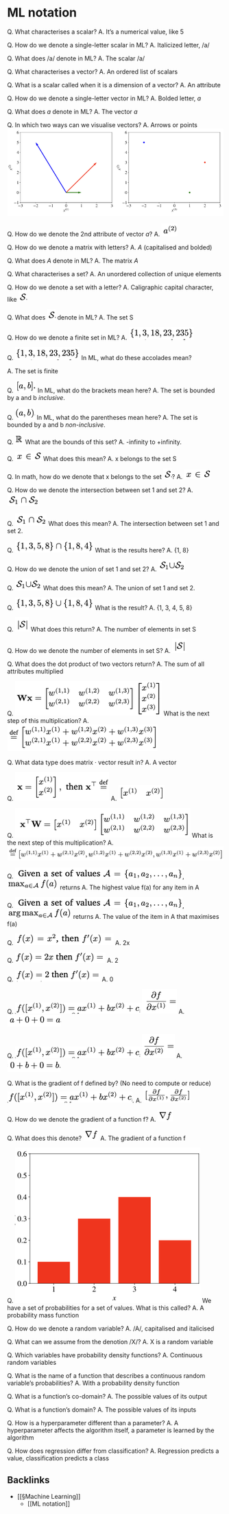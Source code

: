 # ML notation

<!-- #anki/tag/machine-learning -->
<!-- #anki/deck/ML -->

Q. What characterises a scalar?
A. It’s a numerical value, like 5

Q. How do we denote a single-letter scalar in ML?
A. Italicized letter, /a/

Q. What does /a/ denote in ML?
A. The scalar /a/

Q. What characterises a vector?
A. An ordered list of scalars

Q. What is a scalar called when it is a dimension of a vector?
A. An attribute

Q. How do we denote a single-letter vector in ML?
A. Bolded letter, *a*

Q. What does *a* denote in ML?
A. The vector *a*

Q. In which two ways can we visualise vectors?
A. Arrows or points
![](BearImages/C8CC2A36-8711-4418-8A1E-38A7EA91D009-1131-000002935681A26B/E5E96770-1DAE-4CBD-A212-A9075E3836D1.png)

Q. How do we denote the 2nd attribute of vector *a*?
A. ![](BearImages/5C67D718-BE98-446C-BD47-C814B5E897EC-1131-00000282CDAB0110/C167DFA3-FA82-41BD-9868-A859562F6981.png)

Q. How do we denote a matrix with letters?
A. *A* (capitalised and bolded)

Q. What does *A* denote in ML?
A. The matrix *A*

Q. What characterises a set?
A. An unordered collection of unique elements

Q. How do we denote a set with a letter?
A. Caligraphic capital character, like ![](BearImages/128098AC-4CD6-4815-9817-989CF64CA94E-1131-0000029DAB0F9657/C036E1F8-F57B-4E45-8B6D-85C30F616352.png)

Q. What does ![](BearImages/3A1CDF9A-FEEE-4BEB-8919-07632CB52854-1131-0000029ED994216A/DC0752BF-BE48-4BBB-B4FF-FBFF7132FE7B.png) denote in ML?
A. The set S

Q. How do we denote a finite set in ML?
A. ![](BearImages/86A6F4F6-08F3-4972-A7D5-E149CEEA9D3A-1131-000002B67FE2A976/FB2FAA3F-EEF8-4933-816E-CB44960452DA.png)

Q. 
![](BearImages/063CFBFD-E132-4FC7-8A08-77AB8E0C8821-1131-000002B89D31C21F/DD9B4ED4-2945-44E0-9B31-97E637611088.png)
In ML, what do these accolades mean?

A. The set is finite

Q. 
![](BearImages/CDDE2564-B87A-43DC-B6C2-FCBFE53E03FE-1131-000002BEB3CD48CE/0013BBBF-ACB4-4D4B-A635-75C5797939F8.png)
In ML, what do the brackets mean here?
A. The set is bounded by a and b *inclusive*.

Q. 
![](BearImages/A090C0C0-B917-4797-A8FF-DDFB45349B17-1131-000002C99F25D46A/EF062A53-64A3-4F02-8210-666105E0C130.png)
In ML, what do the parentheses mean here?
A. The set is bounded by a and b *non-inclusive*.

Q. 
![](BearImages/81055C5C-E5BE-45AC-A130-D306A9381D1E-1131-000002CE0F758557/AF74D904-9E2D-46B7-A734-9CDBED93A84D.png)
What are the bounds of this set?
A. -infinity to +infinity.

Q. 
![](BearImages/691BE4B3-F8BF-47E8-B51A-A23C4CACCE1F-1131-000002DC226E5529/40963FC0-BF17-46D3-953B-D058DA7E5A90.png)
What does this mean?
A. x belongs to the set S

Q. In math, how do we denote that x belongs to the set ![](BearImages/5347B225-3008-4700-9654-FF3939EA7C37-1131-000002E35271E634/DC0752BF-BE48-4BBB-B4FF-FBFF7132FE7B.png)?
A. ![](BearImages/15E72B59-330C-40C7-86C9-C12A921C8727-1131-000002E3FC15899A/40963FC0-BF17-46D3-953B-D058DA7E5A90.png)

Q. How do we denote the intersection between set 1 and set 2?
A. 
![](BearImages/17B843BF-8F67-4AD2-AAA2-02BE6898E52C-1131-000002EB7A8056CD/C111FB3E-11B9-4DC4-B9F1-C6728783B01B.png)

Q.
![](BearImages/38B46548-D77B-4151-B19E-1296CC0B646D-1131-000002ED97A20DF1/DC343C64-A409-4F5B-9EDB-D21EDA8DC34E.png)
 What does this mean?
A. The intersection between set 1 and set 2.

Q. 
![](BearImages/494C18F2-BDA9-4CE7-8CB9-782472DD09A2-1131-000002F376D11A3E/FCC60A0E-B992-42FC-BC5D-AD9C86476DCA.png)
What is the results here?
A. {1, 8}

Q. How do we denote the union of set 1 and set 2?
A. 
![](BearImages/5857BB0D-AB59-4F7D-A1B0-116EF32EFA3C-1131-000002FD21F9340A/607D2B10-A770-41BC-B305-20AC7D5DDAB3.png)

Q.
![](BearImages/76B40F28-2B8B-4D3B-AA68-20030D2869EF-1131-000002FF8CBA2D3C/607D2B10-A770-41BC-B305-20AC7D5DDAB3.png)
 What does this mean?
A. The union of set 1 and set 2.

Q. 
![](BearImages/01CF887F-3754-4617-820F-8BE1755AE082-1131-00000302121953FF/DF86C7BE-9F9B-40F1-955C-D1CDB0363D58.png)
What is the result?
A. {1, 3, 4, 5, 8}

Q. 
![](BearImages/9DB97DA1-40E8-47DC-9576-C43F09643682-1131-000007F1EA689537/1CC09308-428F-40A1-B223-9AC7CA716F60.png)
What does this return?
A. The number of elements in set S 

Q. How do we denote the number of elements in set S?
A. ![](BearImages/5476EF19-94D4-4928-BFE6-D330C824A2DA-1131-000007F8F3DFE370/1CC09308-428F-40A1-B223-9AC7CA716F60.png)

Q. What does the dot product of two vectors return?
A. The sum of all attributes multiplied

Q. 
![](BearImages/A09CB469-CB23-4ADD-9C33-833646839CA0-1131-00000831721A6EF2/339C8D63-D2BD-44ED-9956-7D50EA86E85B.png)
What is the next step of this multiplication?
A. ![](BearImages/1625BDB7-4625-4E52-9E6F-0327E898E546-1131-00000833F85499FC/546A9261-2F78-437C-A186-31178C7BD49A.png)

Q. What data type does matrix · vector result in?
A. A vector

Q. 
![](BearImages/723B3C5F-C30B-4EF3-A49D-3E124B3D14AE-1131-0000084CC092E156/41A2078C-66F7-4A91-AAD0-AF596E1DD614.png)
A. 
![](BearImages/D111E3D4-CE19-4076-9B32-3453C9ADE2FB-1131-0000084F09107EA1/3C5ACF76-495B-4DAC-B793-07739611ACE2.png)

Q. 
![](BearImages/5B71E109-4F89-4D44-93E5-D39DEE84C3CF-1131-0000085E293E9CA4/CC65A437-321F-4607-8C6A-9E6C9DD34F88.png)
What is the next step of this multiplication?
A. 
![](BearImages/6421D259-64FD-4904-BE7D-30F23405C8EB-1131-0000085F842AA362/297B4926-E166-4D71-B358-00383A4FDB72.png)

Q. 
![](BearImages/27256098-E887-49FB-9FAD-42C19E06736F-1131-000008781D584E26/BD105880-ECD5-4C26-BDA5-BCF378F5E137.png), 
![](BearImages/AB8526A6-368F-4F53-A196-4E002060B784-1131-00000882EFB2D17F/EBC69FFF-22E7-48D7-B69D-7242734E5186.png) returns
A. The highest value f(a) for any item in A

Q. ![](BearImages/B51FF039-4201-44E1-B01A-51664D76745A-1131-0000087CF61ABCD5/BD105880-ECD5-4C26-BDA5-BCF378F5E137.png), 
![](BearImages/33162D3F-93AA-47A3-B68E-A6DF151A21B4-1131-0000087E8273FBDF/26CC04B4-E0D5-4123-A963-DA15976452B9.png) returns
A. The value of the item in A that maximises f(a)

Q. 
![](BearImages/37BE01A1-C14B-43C5-9012-A282A1C1925E-1131-000008BCF3C127BB/4D556A18-D811-4606-9B39-80496BBE6FF8.png)
A. 2x

Q. 
![](BearImages/35D6E9AF-859C-4A46-B709-5DA50BCAC47D-1131-000008BFB4543223/9E8F4729-4329-4711-B1BA-51279CC18A4E.png)
A. 2

Q. 
![](BearImages/1D4767E9-C3C5-48F0-BB58-8F1CF29706CE-1131-000008C33F0CFDE2/8A8CE131-C227-47DA-A84C-63D18946A487.png)
A. 0

Q. 
![](BearImages/EE4FE046-0486-4778-944C-27161D358E76-1131-000008D21343BFB9/398A63BD-B70B-4FFB-B8B2-BCDC593B2968.png)
![](BearImages/52DE1ECB-E77D-4F68-953B-AED014A020DE-1131-000008D3AEBB45B1/181787D8-4774-40BE-807F-9895437B8EA7.png)
A. ![](BearImages/A085CF6C-0EFF-4745-A957-B023C31E4B96-1131-000008D8BE8B21E5/2CC92C23-BBA8-4804-A3F2-7C48DD698789.png)

Q. ![](BearImages/2AC9198D-5970-4911-BCA7-A7197BAA02C2-1131-000008DFC1883B3D/398A63BD-B70B-4FFB-B8B2-BCDC593B2968.png)
![](BearImages/25F867D1-7E09-48C9-88AF-E05B86E9905A-1131-000008DE028C9039/D6FAEDF3-C9DB-4CA5-9549-80F395C03EF6.png)
A. 
![](BearImages/26AE8F09-6EFA-4D75-B754-FEDBAB55F021-1131-000008E1CCBD73E2/33549967-C65F-4295-8CE0-6158993C939D.png)

Q. What is the gradient of f defined by? (No need to compute or reduce) ![](BearImages/02F10A18-8FFB-4BFC-9AC6-319A707F77A8-1131-000008E68A33158D/398A63BD-B70B-4FFB-B8B2-BCDC593B2968.png). 
A. 
![](BearImages/A919362B-93DD-4628-9299-232030839BAB-1131-000008F04B13D61A/3F3F3B60-7FFD-4A33-AC1B-BE0213081F6F.png)

Q. How do we denote the gradient of a function f?
A.
![](BearImages/4C902ACF-FF44-46D0-9ACD-06E0D592BCDB-1131-000008F3F39133A2/03A7E457-BCB5-4745-8D20-74108F5AB59B.png)

Q. What does this denote? 
![](BearImages/308798AA-2145-4870-9C61-B5B7C5A7B0C2-1131-000008F5F7931FA9/FDA839E4-A830-4D7D-813D-24BC142DC942.png)
A. The gradient of a function f

Q. 
![](BearImages/7C653D40-D337-42AE-8EC1-B8966FFB24A4-1131-00000904D419DB6F/54C1B94B-4D01-4C29-BF7D-5D5D62012AB0.png)
We have a set of probabilities for a set of values. What is this called?
A. A probability mass function 

Q. How do we denote a random variable?
A. /A/, capitalised and italicised

Q. What can we assume from the denotion /X/?
A. X is a random variable

Q. Which variables have probability density functions?
A. Continuous random variables

Q. What is the name of a function that describes a continuous random variable’s probabilities?
A. With a probability density function

Q. What is a function’s co-domain?
A. The possible values of its output

Q. What is a function’s domain?
A. The possible values of its inputs

Q. How is a hyperparameter different than a parameter?
A. A hyperparameter affects the algorithm itself, a parameter is learned by the algorithm

Q. How does regression differ from classification?
A. Regression predicts a value, classification predicts a class

## Backlinks
* [[§Machine Learning]]
	* [[ML notation]]

<!-- {BearID:92B62258-D993-4A08-8869-C76BCA655764-1131-00000259EBF18240} -->

